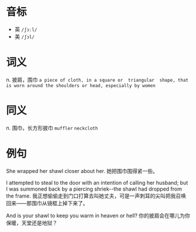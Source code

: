 # 音标

- 英 `/ʃɔːl/`
- 美 `/ʃɔl/`

# 词义

n. 披肩，围巾
`a piece of cloth, in a square or  triangular  shape, that is worn around the shoulders or head, especially by women`

# 同义

n. 围巾，长方形披巾
`muffler` `neckcloth`

# 例句

She wrapped her shawl closer about her.
她把围巾围得紧一些。

I attempted to steal to the door with an intention of calling her husband; but I was summoned back by a piercing shriek--the shawl had dropped from the frame.
我正想偷偷走到门口打算去叫她丈夫，可是一声刺耳的尖叫把我召唤回来——那围巾从镜框上掉下来了。

And is your shawl to keep you warm in heaven or hell?
你的披肩会在哪儿为你保暖，天堂还是地狱？


